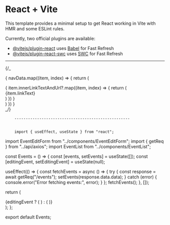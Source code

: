 # React + Vite

This template provides a minimal setup to get React working in Vite with HMR and some ESLint rules.

Currently, two official plugins are available:

- [@vitejs/plugin-react](https://github.com/vitejs/vite-plugin-react/blob/main/packages/plugin-react/README.md) uses [Babel](https://babeljs.io/) for Fast Refresh
- [@vitejs/plugin-react-swc](https://github.com/vitejs/vite-plugin-react-swc) uses [SWC](https://swc.rs/) for Fast Refresh

---

{/\_ <div className={styles.ddo}>
{
navData.map((item, index) => {
return (

<div key={index} className={styles.ddl}>
{
item.innerLinkTextAndUrl?.map((item, index) => {
return (
<div key={index} className={styles.lkw}>
<NavLink to={item.linkUrl}>{item.linkText}</NavLink>
</div>
)
})
}
</div>
)
})
}
</div> _/}

        ---------------------------------------------------


        import { useEffect, useState } from "react";

import EventEditForm from "../components/EventEditForm";
import { getReq } from "../api/axios";
import EventList from "../components/EventList";

const Events = () => {
const [events, setEvents] = useState([]);
const [editingEvent, setEditingEvent] = useState(null);

useEffect(() => {
const fetchEvents = async () => {
try {
const response = await getReq("/events");
setEvents(response.data.data);
} catch (error) {
console.error("Error fetching events:", error);
}
};
fetchEvents();
}, []);

return (

<div>
{editingEvent ? (
<EventEditForm
          eventToEdit={editingEvent}
          setEvents={setEvents}
          setEditingEvent={setEditingEvent}
        />
) : (
<EventList
          events={events}
          setEvents={setEvents}
          setEditingEvent={setEditingEvent}
        />
)}
</div>
);
};

export default Events;
